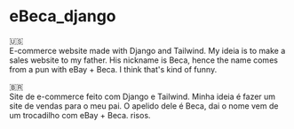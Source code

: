# eBeca_django
🇺🇸 <br>
E-commerce website made with Django and Tailwind.
My ideia is to make a sales website to my father. His nickname is Beca, hence the name comes from a pun with eBay + Beca. I think that's kind of funny.

🇧🇷<br>
 Site de e-commerce feito com Django e Tailwind.
 Minha ideia é fazer um site de vendas para o meu pai. O apelido dele é Beca, dai o nome vem de um trocadilho com eBay + Beca. risos.
